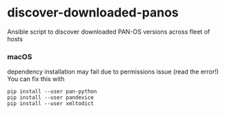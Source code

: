 # discover-downloaded-panos
Ansible script to discover downloaded PAN-OS versions across fleet of hosts

### macOS
dependency installation may fail due to permissions issue (read the error!)
You can fix this with 
```
pip install --user pan-python
pip install --user pandevice
pip install --user xmltodict
```

